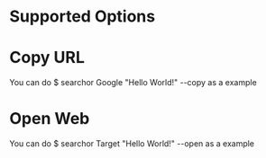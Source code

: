 # Supported Options

# Copy URL
You can do $ searchor Google "Hello World!" --copy as a example

# Open Web
You can do $ searchor Target "Hello World!" --open as a example
